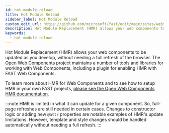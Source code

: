 ```yaml
---
id: hot-module-reload
title: Hot Module Reload
sidebar_label: Hot Module Reload
custom_edit_url: https://github.com/microsoft/fast/edit/main/sites/website/versioned_docs/version-legacy/tools/hot-module-reload.md
description: Hot Module Replacement (HMR) allows your web components to be updated as you develop, without needing a full refresh of the browser.
keywords:
  - hot module reload
---
```


Hot Module Replacement (HMR) allows your web components to be updated as you develop, without needing a full refresh of the browser. The [Open Web Components](https://open-wc.org/) project maintains a number of tools and libraries for working with Web Components, including a plugin for enabling HMR with FAST Web Components.

To learn more about HMR for Web Components and to see how to setup HMR in your own FAST projects, [please see the Open Web Components HMR documentation](https://open-wc.org/docs/development/hot-module-replacement/).

:::note
HMR is limited in what it can update for a given component. So, full-page refreshes are still needed in certain cases. Changes to constructor logic or adding new `@attr` properties are notable examples of HMR's update limitations. However, template and style changes should be handled automatically without needing a full refresh.
:::